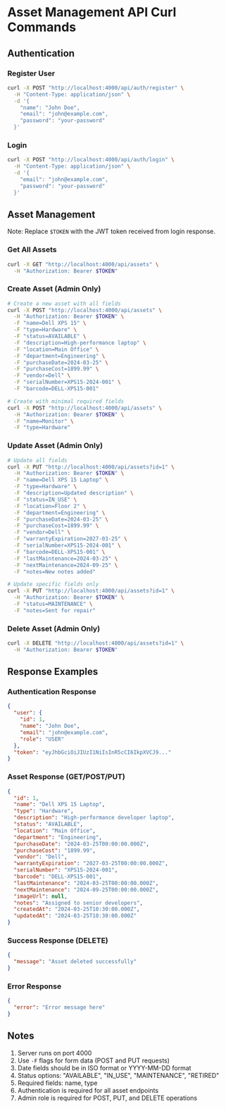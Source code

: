 # Asset Management API Curl Commands

## Authentication

### Register User
```bash
curl -X POST "http://localhost:4000/api/auth/register" \
  -H "Content-Type: application/json" \
  -d '{
    "name": "John Doe",
    "email": "john@example.com",
    "password": "your-password"
  }'
```

### Login
```bash
curl -X POST "http://localhost:4000/api/auth/login" \
  -H "Content-Type: application/json" \
  -d '{
    "email": "john@example.com",
    "password": "your-password"
  }'
```

## Asset Management
Note: Replace `$TOKEN` with the JWT token received from login response.

### Get All Assets
```bash
curl -X GET "http://localhost:4000/api/assets" \
  -H "Authorization: Bearer $TOKEN"
```

### Create Asset (Admin Only)
```bash
# Create a new asset with all fields
curl -X POST "http://localhost:4000/api/assets" \
  -H "Authorization: Bearer $TOKEN" \
  -F "name=Dell XPS 15" \
  -F "type=Hardware" \
  -F "status=AVAILABLE" \
  -F "description=High-performance laptop" \
  -F "location=Main Office" \
  -F "department=Engineering" \
  -F "purchaseDate=2024-03-25" \
  -F "purchaseCost=1899.99" \
  -F "vendor=Dell" \
  -F "serialNumber=XPS15-2024-001" \
  -F "barcode=DELL-XPS15-001"

# Create with minimal required fields
curl -X POST "http://localhost:4000/api/assets" \
  -H "Authorization: Bearer $TOKEN" \
  -F "name=Monitor" \
  -F "type=Hardware"
```

### Update Asset (Admin Only)
```bash
# Update all fields
curl -X PUT "http://localhost:4000/api/assets?id=1" \
  -H "Authorization: Bearer $TOKEN" \
  -F "name=Dell XPS 15 Laptop" \
  -F "type=Hardware" \
  -F "description=Updated description" \
  -F "status=IN_USE" \
  -F "location=Floor 2" \
  -F "department=Engineering" \
  -F "purchaseDate=2024-03-25" \
  -F "purchaseCost=1899.99" \
  -F "vendor=Dell" \
  -F "warrantyExpiration=2027-03-25" \
  -F "serialNumber=XPS15-2024-001" \
  -F "barcode=DELL-XPS15-001" \
  -F "lastMaintenance=2024-03-25" \
  -F "nextMaintenance=2024-09-25" \
  -F "notes=New notes added"

# Update specific fields only
curl -X PUT "http://localhost:4000/api/assets?id=1" \
  -H "Authorization: Bearer $TOKEN" \
  -F "status=MAINTENANCE" \
  -F "notes=Sent for repair"
```

### Delete Asset (Admin Only)
```bash
curl -X DELETE "http://localhost:4000/api/assets?id=1" \
  -H "Authorization: Bearer $TOKEN"
```

## Response Examples

### Authentication Response
```json
{
  "user": {
    "id": 1,
    "name": "John Doe",
    "email": "john@example.com",
    "role": "USER"
  },
  "token": "eyJhbGciOiJIUzI1NiIsInR5cCI6IkpXVCJ9..."
}
```

### Asset Response (GET/POST/PUT)
```json
{
  "id": 1,
  "name": "Dell XPS 15 Laptop",
  "type": "Hardware",
  "description": "High-performance developer laptop",
  "status": "AVAILABLE",
  "location": "Main Office",
  "department": "Engineering",
  "purchaseDate": "2024-03-25T00:00:00.000Z",
  "purchaseCost": "1899.99",
  "vendor": "Dell",
  "warrantyExpiration": "2027-03-25T00:00:00.000Z",
  "serialNumber": "XPS15-2024-001",
  "barcode": "DELL-XPS15-001",
  "lastMaintenance": "2024-03-25T00:00:00.000Z",
  "nextMaintenance": "2024-09-25T00:00:00.000Z",
  "imageUrl": null,
  "notes": "Assigned to senior developers",
  "createdAt": "2024-03-25T10:30:00.000Z",
  "updatedAt": "2024-03-25T10:30:00.000Z"
}
```

### Success Response (DELETE)
```json
{
  "message": "Asset deleted successfully"
}
```

### Error Response
```json
{
  "error": "Error message here"
}
```

## Notes
1. Server runs on port 4000
2. Use `-F` flags for form data (POST and PUT requests)
3. Date fields should be in ISO format or YYYY-MM-DD format
4. Status options: "AVAILABLE", "IN_USE", "MAINTENANCE", "RETIRED"
5. Required fields: name, type
6. Authentication is required for all asset endpoints
7. Admin role is required for POST, PUT, and DELETE operations 
